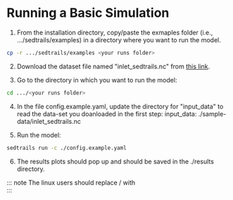 # Running a Basic Simulation


1. From the installation directory, copy/paste the exmaples folder (i.e., .../sedtrails/examples) in a directory where you want to run the model.
```bash
cp -r .../sedtrails/examples <your runs folder>
```

2. Download the dataset file named "inlet_sedtrails.nc" from [this link](https://surfdrive.surf.nl/files/index.php/s/VUGKZm7QexAXuD9?path=%2Fdfm).

3. Go to the directory in which you want to run the model:
```bash
cd .../<your runs folder>
```

4. In the file config.example.yaml, update the directory for "input_data" to read the data-set you doanloaded in the first step: 
  input_data: ./sample-data/inlet_sedtrails.nc

5. Run the model:
```bash
sedtrails run -c ./config.example.yaml
```

6. The results plots should pop up and should be saved in the ./results directory.

::: note
The linux users should replace / with \
:::
